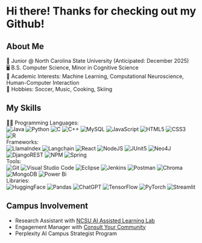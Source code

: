 # Hi there! Thanks for checking out my Github!

## About Me
🐺 Junior @ North Carolina State University (Anticipated: December 2025) <br />
🖥️ B.S. Computer Science, Minor in Cognitive Science <br />
🧠 Academic Interests: Machine Learning, Computational Neuroscience, Human-Computer Interaction <br />
🎿 Hobbies: Soccer, Music, Cooking, Skiing <br />

 ## My Skills
🧑‍💻 Programming Languages: <br />
![Java](https://img.shields.io/badge/java-%23ED8B00.svg?style=for-the-badge&logo=openjdk&logoColor=white) ![Python](https://img.shields.io/badge/python-3670A0?style=for-the-badge&logo=python&logoColor=ffdd54) ![C](https://img.shields.io/badge/C-%2300599C.svg?style=for-the-badge&logo=c&logoColor=white) ![C++](https://img.shields.io/badge/C++-%23FF0000.svg?style=for-the-badge&logo=c%2B%2B&logoColor=white) ![MySQL](https://img.shields.io/badge/mysql-4479A1.svg?style=for-the-badge&logo=mysql&logoColor=white) ![JavaScript](https://img.shields.io/badge/javascript-%23323330.svg?style=for-the-badge&logo=javascript&logoColor=%23F7DF1E)  ![HTML5](https://img.shields.io/badge/html5-%23E34F26.svg?style=for-the-badge&logo=html5&logoColor=white) ![CSS3](https://img.shields.io/badge/css3-%231572B6.svg?style=for-the-badge&logo=css3&logoColor=white)	![R](https://img.shields.io/badge/r-%23276DC3.svg?style=for-the-badge&logo=r&logoColor=white) <br />
Frameworks: <br />
![LlamaIndex](https://img.shields.io/badge/LlamaIndex-000000?style=for-the-badge&logo=ollama&logoColor&logoColor=white
) ![Langchain](https://img.shields.io/badge/langchain-1C3C3C?style=for-the-badge&logo=langchain&logoColor=white) ![React](https://img.shields.io/badge/react-%2320232a.svg?style=for-the-badge&logo=react&logoColor=%2361DAFB) ![NodeJS](https://img.shields.io/badge/node.js-6DA55F?style=for-the-badge&logo=node.js&logoColor=white) ![JUnit5](https://img.shields.io/badge/junit5-FF0000?style=for-the-badge&logo=junit5&logoColor=008000) ![Neo4J](https://img.shields.io/badge/Neo4j-008CC1?style=for-the-badge&logo=neo4j&logoColor=white) ![DjangoREST](https://img.shields.io/badge/DJANGO-REST-ff1709?style=for-the-badge&logo=django&logoColor=white) ![NPM](https://img.shields.io/badge/NPM-%23CB3837.svg?style=for-the-badge&logo=npm&logoColor=white) ![Spring](https://img.shields.io/badge/spring-%236DB33F.svg?style=for-the-badge&logo=spring&logoColor=white) <br />
Tools: <br />
![Git](https://img.shields.io/badge/git-%23F05033.svg?style=for-the-badge&logo=git&logoColor=white) ![Visual Studio Code](https://img.shields.io/badge/Visual%20Studio%20Code-0078d7.svg?style=for-the-badge&logo=visual-studio-code&logoColor=white) ![Eclipse](https://img.shields.io/badge/Eclipse-FE7A16.svg?style=for-the-badge&logo=Eclipse&logoColor=white) ![Jenkins](https://img.shields.io/badge/jenkins-%232C5263.svg?style=for-the-badge&logo=jenkins&logoColor=white) ![Postman](https://img.shields.io/badge/Postman-FF6C37?style=for-the-badge&logo=postman&logoColor=white) ![Chroma](https://img.shields.io/badge/chroma_db-%FC0FC0.svg?style=for-the-badge&logo=vectorworks&logoColor=white) ![MongoDB](https://img.shields.io/badge/MongoDB-%234ea94b.svg?style=for-the-badge&logo=mongodb&logoColor=white) ![Power Bi](https://img.shields.io/badge/power_bi-F2C811?style=for-the-badge&logo=powerbi&logoColor=black) <br />
Libraries: <br />
![HuggingFace](https://img.shields.io/badge/-HuggingFace-FDEE21?style=for-the-badge&logo=HuggingFace&logoColor=black) ![Pandas](https://img.shields.io/badge/pandas-%23150458.svg?style=for-the-badge&logo=pandas&logoColor=white) ![ChatGPT](https://img.shields.io/badge/chatGPT-74aa9c?style=for-the-badge&logo=openai&logoColor=white) ![TensorFlow](https://img.shields.io/badge/TensorFlow-%23FF6F00.svg?style=for-the-badge&logo=TensorFlow&logoColor=white) ![PyTorch](https://img.shields.io/badge/PyTorch-%23EE4C2C.svg?style=for-the-badge&logo=PyTorch&logoColor=white) ![Streamlit](https://img.shields.io/badge/Streamlit-%23FE4B4B.svg?style=for-the-badge&logo=streamlit&logoColor=white) <br />

## Campus Involvement 

- Research Assistant with [NCSU AI Assisted Learning Lab](https://research.csc.ncsu.edu/aial/home/) <br />
- Engagement Manager with [Consult Your Community](https://www.cycncstate.org/)
- Perplexity AI Campus Strategist Program




